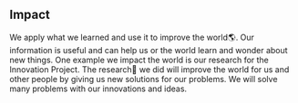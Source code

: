 ## Impact

We apply what we learned and use it to improve the world🌎. Our information is useful and can help us or the world learn and wonder about new things. 
One example we impact the world is our research for the Innovation Project. The research🔬 we did will improve the world for us and other people by giving us new solutions
for our problems. We will solve many problems with our innovations and ideas.
